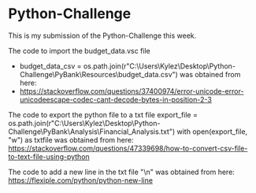 # Python-Challenge

This is my submission of the Python-Challenge this week.

The code to import the budget_data.vsc file
* budget_data_csv = os.path.join(r"C:\Users\Kylez\Desktop\Python-Challenge\PyBank\Resources\budget_data.csv")
was obtained from here:
* https://stackoverflow.com/questions/37400974/error-unicode-error-unicodeescape-codec-cant-decode-bytes-in-position-2-3

The code to export the python file to a txt file 
  export_file = os.path.join(r"C:\Users\Kylez\Desktop\Python-Challenge\PyBank\Analysis\Financial_Analysis.txt") 
  with open(export_file, "w") as txtfile
was obtained from here:
  https://stackoverflow.com/questions/47339698/how-to-convert-csv-file-to-text-file-using-python

The code to add a new line in the txt file 
  "\n"
was obtained from here:
  https://flexiple.com/python/python-new-line

